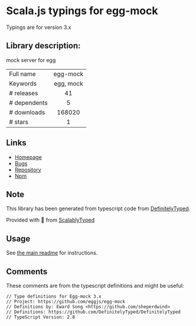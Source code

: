 
# Scala.js typings for egg-mock

Typings are for version 3.x

## Library description:
mock server for egg

|                    |                 |
| ------------------ | :-------------: |
| Full name          | egg-mock |
| Keywords           | egg, mock |
| # releases         | 41 |
| # dependents       | 5 |
| # downloads        | 168020 |
| # stars            | 1 |

## Links
- [Homepage](https://github.com/eggjs/egg-mock)
- [Bugs](https://github.com/eggjs/egg/issues)
- [Repository](https://github.com/eggjs/egg-mock)
- [Npm](https://www.npmjs.com/package/egg-mock)
    


## Note
This library has been generated from typescript code from [DefinitelyTyped](https://definitelytyped.org).

Provided with :purple_heart: from [ScalablyTyped](https://github.com/oyvindberg/ScalablyTyped)

## Usage
See [the main readme](../../readme.md) for instructions.

## Comments

These comments are from the typescript definitions and might be useful:
```
// Type definitions for Egg-mock 3.x
// Project: https://github.com/eggjs/egg-mock
// Definitions by: Eward Song <https://github.com/sheperdwind>
// Definitions: https://github.com/DefinitelyTyped/DefinitelyTyped
// TypeScript Version: 2.8

```

